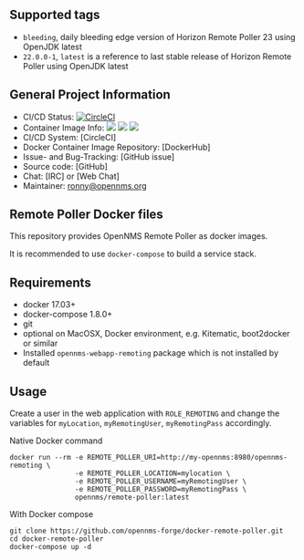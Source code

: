 ## Supported tags

* `bleeding`, daily bleeding edge version of Horizon Remote Poller 23 using OpenJDK latest
* `22.0.0-1`, `latest` is a reference to last stable release of Horizon Remote Poller using OpenJDK latest

## General Project Information

* CI/CD Status: [![CircleCI](https://circleci.com/gh/opennms-forge/docker-remote-poller.svg?style=svg)](https://circleci.com/gh/opennms-forge/docker-remote-poller)
* Container Image Info: [![](https://images.microbadger.com/badges/version/opennms/minion.svg)](https://microbadger.com/images/opennms/minion "Get your own version badge on microbadger.com") [![](https://images.microbadger.com/badges/image/opennms/minion.svg)](https://microbadger.com/images/opennms/minion "Get your own image badge on microbadger.com") [![](https://images.microbadger.com/badges/license/opennms/remote-poller.svg)](https://microbadger.com/images/opennms/remote-poller "Get your own license badge on microbadger.com")
* CI/CD System: [CircleCI]
* Docker Container Image Repository: [DockerHub]
* Issue- and Bug-Tracking: [GitHub issue]
* Source code: [GitHub]
* Chat: [IRC] or [Web Chat]
* Maintainer: ronny@opennms.org

## Remote Poller Docker files

This repository provides OpenNMS Remote Poller as docker images.

It is recommended to use `docker-compose` to build a service stack.

## Requirements

* docker 17.03+
* docker-compose 1.8.0+
* git
* optional on MacOSX, Docker environment, e.g. Kitematic, boot2docker or similar
* Installed `opennms-webapp-remoting` package which is not installed by default

## Usage

Create a user in the web application with `ROLE_REMOTING` and change the variables for `myLocation`, `myRemotingUser`, `myRemotingPass` accordingly.

Native Docker command

```
docker run --rm -e REMOTE_POLLER_URI=http://my-opennms:8980/opennms-remoting \
                -e REMOTE_POLLER_LOCATION=mylocation \
                -e REMOTE_POLLER_USERNAME=myRemotingUser \
                -e REMOTE_POLLER_PASSWORD=myRemotingPass \
                opennms/remote-poller:latest

```

With Docker compose

```
git clone https://github.com/opennms-forge/docker-remote-poller.git
cd docker-remote-poller
docker-compose up -d
```
